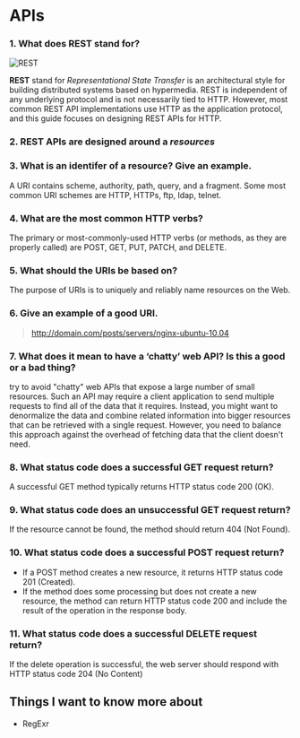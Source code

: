 # APIs 

### 1. What does REST stand for?

![REST](https://miro.medium.com/max/616/1*PNuFFadttQrMTAdFDX8XSg.png)

**REST** stand for *Representational State Transfer*  is an architectural style for building distributed systems based on hypermedia. REST is independent of any underlying protocol and is not necessarily tied to HTTP. However, most common REST API implementations use HTTP as the application protocol, and this guide focuses on designing REST APIs for HTTP.

### 2. REST APIs are designed around a *resources*

### 3. What is an identifer of a resource? Give an example.
A URI contains scheme, authority, path, query, and a fragment. Some most common URI schemes are HTTP, HTTPs, ftp, Idap, telnet.
### 4. What are the most common HTTP verbs?
The primary or most-commonly-used HTTP verbs (or methods, as they are properly called) are POST, GET, PUT, PATCH, and DELETE. 
### 5. What should the URIs be based on?
The purpose of URIs is to uniquely and reliably name resources on the Web.
### 6. Give an example of a good URI.

> http://domain.com/posts/servers/nginx-ubuntu-10.04

### 7. What does it mean to have a ‘chatty’ web API? Is this a good or a bad thing?
try to avoid "chatty" web APIs that expose a large number of small resources. Such an API may require a client application to send multiple requests to find all of the data that it requires. Instead, you might want to denormalize the data and combine related information into bigger resources that can be retrieved with a single request. However, you need to balance this approach against the overhead of fetching data that the client doesn't need. 

### 8. What status code does a successful GET request return?
A successful GET method typically returns HTTP status code 200 (OK).

### 9. What status code does an unsuccessful GET request return?
If the resource cannot be found, the method should return 404 (Not Found).

### 10. What status code does a successful POST request return?
* If a POST method creates a new resource, it returns HTTP status code 201 (Created).
* If the method does some processing but does not create a new resource, the method can return HTTP status code 200 and include the result of the operation in the response body.
### 11. What status code does a successful DELETE request return?
If the delete operation is successful, the web server should respond with HTTP status code 204 (No Content)


## Things I want to know more about
* RegExr 
